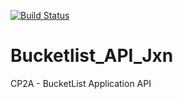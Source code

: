 [![Build Status](https://travis-ci.org/jacksono/Bucketlist_API_Jxn.svg?branch=develop)](https://travis-ci.org/jacksono/Bucketlist_API_Jxn)

# Bucketlist_API_Jxn
CP2A - BucketList Application API
